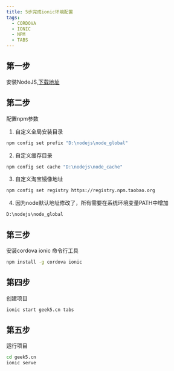 ```yaml
---
title: 5步完成ionic环境配置
tags:
  - CORDOVA
  - IONIC
  - NPM
  - TABS
---
```


## 第一步

安装NodeJS,[下载地址](https://nodejs.org/en/)

## 第二步

配置npm参数

1.  自定义全局安装目录
``` bash
npm config set prefix "D:\nodejs\node_global"
```
2.  自定义缓存目录
``` bash
npm config set cache "D:\nodejs\node_cache"
```
3.  自定义淘宝镜像地址
``` bash
npm config set registry https://registry.npm.taobao.org  
```
4.  因为node默认地址修改了，所有需要在系统环境变量PATH中增加
``` bash
D:\nodejs\node_global 
```
<!--more-->

## 第三步

安装cordova ionic 命令行工具
``` bash
npm install -g cordova ionic 
```

## 第四步

创建项目
``` bash
ionic start geek5.cn tabs 
```

## 第五步

运行项目
``` bash
cd geek5.cn
ionic serve
```